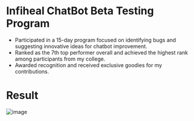 # Infiheal ChatBot Beta Testing Program
- Participated in a 15-day program focused on identifying bugs and suggesting innovative ideas for chatbot improvement.
- Ranked as the 7th top performer overall and achieved the highest rank among participants from my college.
- Awarded recognition and received exclusive goodies for my contributions.

# Result
![image](https://github.com/user-attachments/assets/5664634e-7a0d-4557-b45a-27526b830125)

